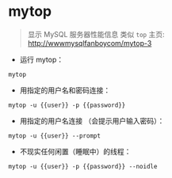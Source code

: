 # mytop

> 显示 MySQL 服务器性能信息 类似 `top`
> 主页: <http://wwwmysqlfanboycom/mytop-3>

- 运行 mytop：

`mytop`

- 用指定的用户名和密码连接：

`mytop -u {{user}} -p {{password}}`

- 用指定的用户名连接 （会提示用户输入密码）：

`mytop -u {{user}} --prompt`

- 不现实任何闲置（睡眠中）的线程：

`mytop -u {{user}} -p {{password}} --noidle`

[#]: contributors: ([咪咪咪🍼])